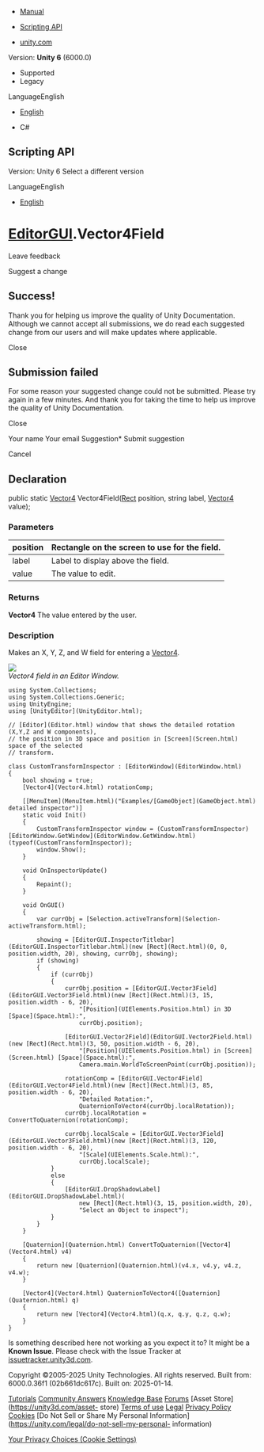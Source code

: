 [ ]()

  * [Manual](../Manual/index.html)
  * [Scripting API](../ScriptReference/index.html)

  * [unity.com](https://unity.com/)

Version: **Unity 6** (6000.0)

  * Supported
  * Legacy

LanguageEnglish

  * [English]()

  * C#

[ ](https://docs.unity3d.com)

## Scripting API

Version: Unity 6 Select a different version

LanguageEnglish

  * [English]()

#  [EditorGUI](EditorGUI.html).Vector4Field

Leave feedback

Suggest a change

## Success!

Thank you for helping us improve the quality of Unity Documentation. Although
we cannot accept all submissions, we do read each suggested change from our
users and will make updates where applicable.

Close

## Submission failed

For some reason your suggested change could not be submitted. Please <a>try
again</a> in a few minutes. And thank you for taking the time to help us
improve the quality of Unity Documentation.

Close

Your name Your email Suggestion* Submit suggestion

Cancel

[ ]()

## Declaration

public static [Vector4](Vector4.html) Vector4Field([Rect](Rect.html) position,
string label, [Vector4](Vector4.html) value);

### Parameters

position | Rectangle on the screen to use for the field.  
---|---  
label | Label to display above the field.  
value | The value to edit.  
  
### Returns

**Vector4** The value entered by the user.

### Description

Makes an X, Y, Z, and W field for entering a [Vector4](Vector4.html).

![](../StaticFiles/ScriptRefImages/EditorGUIVector4Field.png)  
_Vector4 field in an Editor Window._

    
    
    using System.Collections;
    using System.Collections.Generic;
    using UnityEngine;
    using [UnityEditor](UnityEditor.html);  
      
    // [Editor](Editor.html) window that shows the detailed rotation (X,Y,Z and W components),
    // the position in 3D space and position in [Screen](Screen.html) space of the selected
    // transform.  
      
    class CustomTransformInspector : [EditorWindow](EditorWindow.html)
    {
        bool showing = true;
        [Vector4](Vector4.html) rotationComp;  
      
        [[MenuItem](MenuItem.html)("Examples/[GameObject](GameObject.html) detailed inspector")]
        static void Init()
        {
            CustomTransformInspector window = (CustomTransformInspector)[EditorWindow.GetWindow](EditorWindow.GetWindow.html)(typeof(CustomTransformInspector));
            window.Show();
        }  
      
        void OnInspectorUpdate()
        {
            Repaint();
        }  
      
        void OnGUI()
        {
            var currObj = [Selection.activeTransform](Selection-activeTransform.html);  
      
            showing = [EditorGUI.InspectorTitlebar](EditorGUI.InspectorTitlebar.html)(new [Rect](Rect.html)(0, 0, position.width, 20), showing, currObj, showing);
            if (showing)
            {
                if (currObj)
                {
                    currObj.position = [EditorGUI.Vector3Field](EditorGUI.Vector3Field.html)(new [Rect](Rect.html)(3, 15, position.width - 6, 20),
                        "[Position](UIElements.Position.html) in 3D [Space](Space.html):",
                        currObj.position);  
      
                    [EditorGUI.Vector2Field](EditorGUI.Vector2Field.html)(new [Rect](Rect.html)(3, 50, position.width - 6, 20),
                        "[Position](UIElements.Position.html) in [Screen](Screen.html) [Space](Space.html):",
                        Camera.main.WorldToScreenPoint(currObj.position));  
      
                    rotationComp = [EditorGUI.Vector4Field](EditorGUI.Vector4Field.html)(new [Rect](Rect.html)(3, 85, position.width - 6, 20),
                        "Detailed Rotation:",
                        QuaternionToVector4(currObj.localRotation));
                    currObj.localRotation = ConvertToQuaternion(rotationComp);  
      
                    currObj.localScale = [EditorGUI.Vector3Field](EditorGUI.Vector3Field.html)(new [Rect](Rect.html)(3, 120, position.width - 6, 20),
                        "[Scale](UIElements.Scale.html):",
                        currObj.localScale);
                }
                else
                {
                    [EditorGUI.DropShadowLabel](EditorGUI.DropShadowLabel.html)(
                        new [Rect](Rect.html)(3, 15, position.width, 20),
                        "Select an Object to inspect");
                }
            }
        }  
      
        [Quaternion](Quaternion.html) ConvertToQuaternion([Vector4](Vector4.html) v4)
        {
            return new [Quaternion](Quaternion.html)(v4.x, v4.y, v4.z, v4.w);
        }  
      
        [Vector4](Vector4.html) QuaternionToVector4([Quaternion](Quaternion.html) q)
        {
            return new [Vector4](Vector4.html)(q.x, q.y, q.z, q.w);
        }
    }
    

Is something described here not working as you expect it to? It might be a
**Known Issue**. Please check with the Issue Tracker at
[issuetracker.unity3d.com](https://issuetracker.unity3d.com).

Copyright ©2005-2025 Unity Technologies. All rights reserved. Built from:
6000.0.36f1 (02b661dc617c). Built on: 2025-01-14.

[Tutorials](https://unity3d.com/learn) [Community
Answers](https://answers.unity3d.com) [Knowledge
Base](https://support.unity3d.com/hc/en-us)
[Forums](https://forum.unity3d.com) [Asset Store](https://unity3d.com/asset-
store) [Terms of use](https://docs.unity3d.com/Manual/TermsOfUse.html)
[Legal](https://unity.com/legal) [Privacy
Policy](https://unity.com/legal/privacy-policy)
[Cookies](https://unity.com/legal/cookie-policy) [Do Not Sell or Share My
Personal Information](https://unity.com/legal/do-not-sell-my-personal-
information)

[Your Privacy Choices (Cookie Settings)](javascript:void\(0\);)

